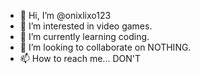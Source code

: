 - 👋 Hi, I’m @onixlixo123
- 👀 I’m interested in video games.
- 🌱 I’m currently learning coding.
- 💞️ I’m looking to collaborate on NOTHING.
- 📫 How to reach me... DON'T

<!---
onixlixo123/onixlixo123 is a ✨ special ✨ repository because its `README.md` (this file) appears on your GitHub profile.
You can click the Preview link to take a look at your changes.
--->
